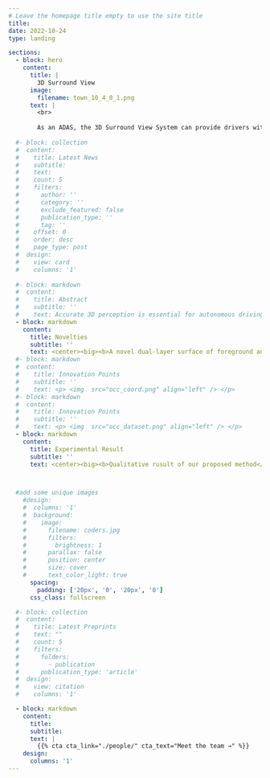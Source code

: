 ```yaml
---
# Leave the homepage title empty to use the site title
title:
date: 2022-10-24
type: landing

sections:
  - block: hero
    content:
      title: |
        3D Surround View
      image:
        filename: town_10_4_0_1.png
      text: |
        <br>
        
        As an ADAS, the 3D Surround View System can provide drivers with panoramic environmental information around the vehicle. We propose a 3D Surround View System based on depth information surface reconstruction.
  
  #- block: collection
  #  content:
  #    title: Latest News
  #    subtitle:
  #    text:
  #    count: 5
  #    filters:
  #      author: ''
  #      category: ''
  #      exclude_featured: false
  #      publication_type: ''
  #      tag: ''
  #    offset: 0
  #    order: desc
  #    page_type: post
  #  design:
  #    view: card
  #    columns: '1'
  
  #- block: markdown
  #  content:
  #    title: Abstract
  #    subtitle: ''
  #    text: Accurate 3D perception is essential for autonomous driving. Traditional methods often struggle with geometric ambiguity and slow convergence due to a lack of geometric prior. To address this challenge, we use omnidirectional depth estimation, which is generated by our lab's XXXNET, to introduce geometric prior. Based on the depth information, We propose a cylindrical voxel-based Sketch-Coloring framework. Additionally, our approach introduces a cylindrical voxel representation based on polar coordinate, better aligning with the radial nature of panoramic camera views. This representation adjusts voxel density according to distance, boosting the performance of close proximity. We also build a virtual scene dataset with six fisheye cameras, addressing the lack of fisheye camera dataset in autonomous driving tasks. Experimental results demonstrate that our Sketch-Coloring network significantly enhances 3D perception performance, especially in nearby regions, which makes our method a promising solution for autonomous driving perception.
  - block: markdown
    content:
      title: Novelties
      subtitle: ''
      text: <center><big><b>A novel dual-layer surface of foreground and background to restore structural information of close-range obstacles.</b></big></center> <br><p> <img  src="DUAL.png" align="center" /> </p> <br><center><big><b>An innovative texture acquisition method to address the ghosting problem in stitching</b></big></center> <br><p> <img  src="ERP(a).png" align="center" /> </p> 
  #- block: markdown
  #  content:
  #    title: Innovation Points
  #    subtitle: ''
  #    text: <p> <img  src="occ_coord.png" align="left" /> </p>    
  #- block: markdown
  #  content:
  #    title: Innovation Points
  #    subtitle: ''
  #    text: <p> <img  src="occ_dataset.png" align="left" /> </p>    
  - block: markdown
    content:
      title: Experimental Result
      subtitle: ''
      text: <center><big><b>Qualitative rusult of our proposed method</b></big></center><br><big><center> Qualitative result of simulated scenarios </center> </big><br><p> <img  src="overview.png" align="center" /> </p><br> <big><center> Close-region detail of simulated scenarios </center></big> <br> <p> <img  src="detail.png" align="center" /> </p><br><big><center> Qualitative result of real scenarios </center> </big><br><p> <img  src="real sence.png" align="center" /> </p><br> <big><center> There is a comparison video.</center> </big><br> <video src="comparison_around_car.mp4" autoplay="autoplay" loop="loop" controls="controls"></video>



  #add some unique images
    #design:
    #  columns: '1'
    #  background:
    #    image: 
    #      filename: coders.jpg
    #      filters:
    #        brightness: 1
    #      parallax: false
    #      position: center
    #      size: cover
    #      text_color_light: true
      spacing:
        padding: ['20px', '0', '20px', '0']
      css_class: fullscreen

  #- block: collection
  #  content:
  #    title: Latest Preprints
  #    text: ""
  #    count: 5
  #    filters:
  #      folders:
  #        - publication
  #      publication_type: 'article'
  #  design:
  #    view: citation
  #    columns: '1'

  - block: markdown
    content:
      title:
      subtitle:
      text: |
        {{% cta cta_link="./people/" cta_text="Meet the team →" %}}
    design:
      columns: '1'
---
```


